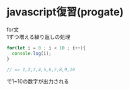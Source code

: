 # javascript復習(progate)
for文  
1ずつ増える繰り返しの処理
```javascript
for(let i = 0 ; i < 10 ; i++){
  console.log(i);
}

// => 1,2,3,4,5,6,7,8,9,10
```
で1~10の数字が出力される